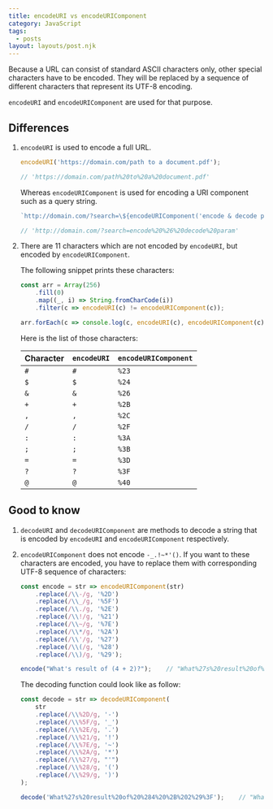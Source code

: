 ```yaml
---
title: encodeURI vs encodeURIComponent
category: JavaScript
tags:
  - posts
layout: layouts/post.njk
---
```


Because a URL can consist of standard ASCII characters only, other special characters have to be encoded. They will be replaced by a sequence of different characters that represent its UTF-8 encoding.

`encodeURI` and `encodeURIComponent` are used for that purpose.

## Differences

1. `encodeURI` is used to encode a full URL.

    ```js
    encodeURI('https://domain.com/path to a document.pdf');

    // 'https://domain.com/path%20to%20a%20document.pdf'
    ```

    Whereas `encodeURIComponent` is used for encoding a URI component such as a query string. 

    ```js
    `http://domain.com/?search=\${encodeURIComponent('encode & decode param')}`

    // 'http://domain.com/?search=encode%20%26%20decode%20param'
    ```

2. There are 11 characters which are not encoded by `encodeURI`, but encoded by `encodeURIComponent`.

    The following snippet prints these characters:

    ```js
    const arr = Array(256)
        .fill(0)
        .map((_, i) => String.fromCharCode(i))
        .filter(c => encodeURI(c) != encodeURIComponent(c));

    arr.forEach(c => console.log(c, encodeURI(c), encodeURIComponent(c)));
    ```

    Here is the list of those characters:

    | Character | `encodeURI` | `encodeURIComponent`    |
    |-----------|-------------|-------------------------|
    | `#`       | `#`         | `%23`                   |
    | `$`       | `$`         | `%24`                   |
    | `&`       | `&`         | `%26`                   |
    | `+`       | `+`         | `%2B`                   |
    | `,`       | `,`         | `%2C`                   |
    | `/`       | `/`         | `%2F`                   |
    | `:`       | `:`         | `%3A`                   |
    | `;`       | `;`         | `%3B`                   |
    | `=`       | `=`         | `%3D`                   |
    | `?`       | `?`         | `%3F`                   |
    | `@`       | `@`         | `%40`                   |

## Good to know

1. `decodeURI` and `decodeURIComponent` are methods to decode a string that is encoded by `encodeURI` and `encodeURIComponent` respectively.

2. `encodeURIComponent` does not encode `-_.!~*'()`. If you want to these characters are encoded, you have to replace them with corresponding UTF-8 sequence of characters: 

    ```js
    const encode = str => encodeURIComponent(str)
        .replace(/\\-/g, '%2D')
        .replace(/\\_/g, '%5F')
        .replace(/\\./g, '%2E')
        .replace(/\\!/g, '%21')
        .replace(/\\~/g, '%7E')
        .replace(/\\*/g, '%2A')
        .replace(/\\'/g, '%27')
        .replace(/\\(/g, '%28')
        .replace(/\\)/g, '%29');

    encode("What's result of (4 + 2)?");    // "What%27s%20result%20of%20%284%20%2B%202%29%3F"
    ```

    The decoding function could look like as follow:

    ```js
    const decode = str => decodeURIComponent(
        str
        .replace(/\\%2D/g, '-')
        .replace(/\\%5F/g, '_')
        .replace(/\\%2E/g, '.')
        .replace(/\\%21/g, '!')
        .replace(/\\%7E/g, '~')
        .replace(/\\%2A/g, '*')
        .replace(/\\%27/g, "'")
        .replace(/\\%28/g, '(')
        .replace(/\\%29/g, ')')
    );

    decode('What%27s%20result%20of%20%284%20%2B%202%29%3F');    // "What's result of (4 + 2)?"
    ```